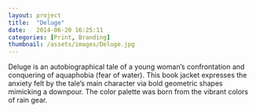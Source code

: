 ```yaml
---
layout: project
title:  "Deluge"
date:   2014-06-20 16:25:11
categories: [Print, Branding]
thumbnail: /assets/images/Deluge.jpg
---
```


Deluge is an autobiographical tale of a young woman’s confrontation and conquering of aquaphobia (fear of water). This book jacket expresses the anxiety felt by the tale’s main character via bold geometric shapes mimicking a downpour. The color palette was born from the vibrant colors of rain gear.
